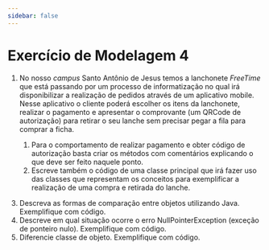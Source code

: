 ```yaml
---
sidebar: false
---
```


# Exercício de Modelagem 4

1. No nosso *campus* Santo Antônio de Jesus temos a lanchonete *FreeTime* que está passando por um processo de informatização no qual irá disponibilizar a realização de pedidos através de um aplicativo mobile. Nesse aplicativo o cliente poderá escolher os itens da lanchonete, realizar o pagamento e apresentar o comprovante (um QRCode de autorização) para retirar o seu lanche sem precisar pegar a fila para comprar a ficha. 
    
    <!--
    
    1. Lembrando dos conceitos de abstração, encapsulamento e associação (composição e agregação) em orientação a objetos, escreva o código das classes, com seus respectivos atributos e métodos, para representar os conceitos envolvidos. 
    
    -->
    1. Para o comportamento de realizar pagamento e obter código de autorização basta criar os métodos com comentários explicando o que deve ser feito naquele ponto.
    1. Escreve também o código de uma classe principal que irá fazer uso das classes que representam os conceitos para exemplificar a realização de uma compra e retirada do lanche. 

<!--

2. Explique quais tipos de associação foram utilizadas na solução da questão anterior.

-->
3. Descreva as formas de comparação entre objetos utilizando Java. Exemplifique com código.
4. Descreve em qual situação ocorre o erro NullPointerException (exceção de ponteiro nulo). Exemplifique com código.
5. Diferencie classe de objeto. Exemplifique com código.

